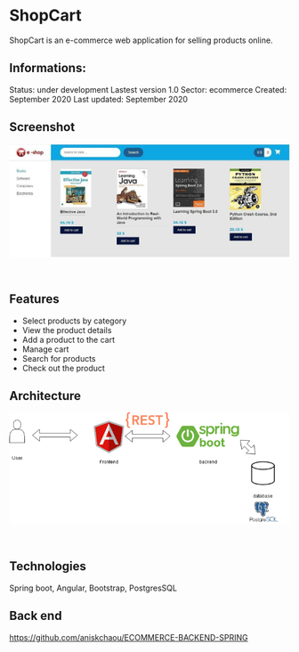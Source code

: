 # ShopCart
ShopCart is an e-commerce web application for selling products online.

## Informations:
Status: under development
Lastest version 1.0
Sector: ecommerce
Created: September 2020
Last updated: September 2020


## Screenshot
<p align="center">
<img src="intro.jpg" />
</p>
<br>


## Features

 - Select products by category
 - View the product details
 - Add a product to the cart
 - Manage cart
 - Search for products
 - Check out the product

## Architecture
<p align="center">
<img src="architecture.png" />
</p>
<br>


## Technologies

Spring boot, Angular, Bootstrap, PostgresSQL

## Back end
https://github.com/aniskchaou/ECOMMERCE-BACKEND-SPRING
